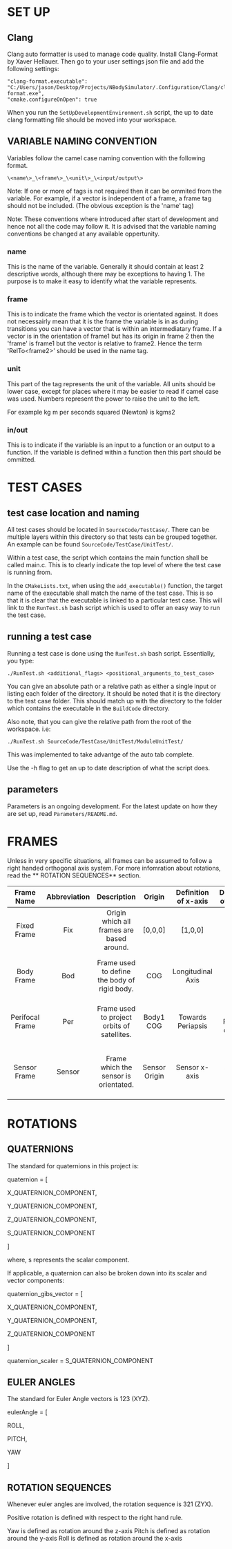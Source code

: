 # SET UP #

## Clang ##
Clang auto formatter is used to manage code quality. Install Clang-Format by Xaver Hellauer. Then go to your user settings json file and add the following settings:
```
"clang-format.executable": "C:/Users/jason/Desktop/Projects/NBodySimulator/.Configuration/Clang/clang-format.exe",
"cmake.configureOnOpen": true
```

When you run the `SetUpDevelopmentEnvironment.sh` script, the up to date clang formatting file should be moved into your workspace.

## VARIABLE NAMING CONVENTION ##

Variables follow the camel case naming convention with the following format.

`\<name\>_\<frame\>_\<unit\>_\<input/output\>`

Note: If one or more of tags is not required then it can be ommited from the variable. For example, if a vector is independent of a frame, a frame
tag should not be included. (The obvious exception is the 'name' tag)

Note: These conventions where introduced after start of development and hence not all the code may follow it. It is advised that the variable naming conventions be changed at any available oppertunity.

### name ###

This is the name of the variable. Generally it should contain at least 2 descriptive words, although there may be exceptions to having 1. The purpose is to make it easy to identify what the variable represents.


### frame ###

This is to indicate the frame which the vector is orientated against. It does not necessairly mean that it is the frame the variable is in as during transitions you can have a vector that is within an intermediatary frame. If a vector is in the orientation of frame1 but has its origin in frame 2 then the 'frame' is frame1 but the vector is relative to frame2. Hence the term 'RelTo\<frame2\>' should be used in the name tag.

### unit ###

This part of the tag represents the unit of the variable. All units should be lower case, except for places where it may be easier to read if camel case was used. Numbers represent the power to raise the unit to the left.

For example kg m per seconds squared (Newton) is kgms2

### in/out ###

This is to indicate if the variable is an input to a function or an output to a function. If the variable is defined within a function then this part should be ommitted. 

# TEST CASES #

## test case location and naming ##

All test cases should be located in `SourceCode/TestCase/`. There can be multiple layers within this directory so that tests can be grouped together. An example can be found `SourceCode/TestCase/UnitTest/`.

Within a test case, the script which contains the main function shall be called main.c. This is to clearly indicate the top level of where the test case is running from.

In the `CMakeLists.txt`, when using the `add_executable()` function, the target name of the executable shall match the name of the test case. This is so that it is clear that the executable is linked to a particular test case. This will link
to the `RunTest.sh` bash script which is used to offer an easy way to run the test case.

## running a test case ##

Running a test case is done using the `RunTest.sh` bash script. Essentially, you type: 

```./RunTest.sh <additional_flags> <positional_arguments_to_test_case>```

You can give an absolute path or a relative path as either a single input or listing each folder of the directory. It should be noted that it is the directory to the test case folder. This should match up with the directory to the folder which contains the executable in the `BuildCode` directory.

Also note, that you can give the relative path from the root of the workspace. i.e:

```./RunTest.sh SourceCode/TestCase/UnitTest/ModuleUnitTest/```

This was implemented to take advantge of the auto tab complete.

Use the -h flag to get an up to date description of what the script does.

## parameters ##

Parameters is an ongoing development. For the latest update on how they are set up, read `Parameters/README.md`.

# FRAMES #

Unless in very specific situations, all frames can be assumed to follow a right handed orthogonal axis system. For more infomration about rotations, read the ** ROTATION SEQUENCES** section.

|   Frame Name    | Abbreviation |                  Description                 |     Origin    | Definition of x-axis |  Definition of y-axis  |     Definition of z-axis     |                           Note                           |
|:---------------:|:------------:|:--------------------------------------------:|:-------------:|:--------------------:|:----------------------:|:----------------------------:|:--------------------------------------------------------:|
|  Fixed Frame    |     Fix      | Origin which all frames are based around.    |    [0,0,0]    |      [1,0,0]         |         [0,1,0]        |            [0,0,1]           |                                                          |
|   Body Frame    |     Bod      | Frame used to define the body of rigid body. |      COG      |  Longitudinal Axis   |      Lateral Axis      |    Cross Product of x & y    | Note that definition may vary for some bodies.           |
| Perifocal Frame |     Per      | Frame used to project orbits of satellites.  |   Body1 COG   |  Towards Periapsis   | Cross Product of x & z | Unit angular momentum vector | y-axis is parrallel to the Semilatus rectum.             |
|  Sensor Frame   |    Sensor    | Frame which the sensor is orientated.        | Sensor Origin |    Sensor x-axis     |      Sensor y-axis     |        Sensor z-axis         | This frame is dependent on the sensor it is representing |
 
# ROTATIONS #
## QUATERNIONS ##

The standard for quaternions in this project is:

quaternion = [

  X_QUATERNION_COMPONENT,

  Y_QUATERNION_COMPONENT,

  Z_QUATERNION_COMPONENT,

  S_QUATERNION_COMPONENT

]

where, s represents the scalar component.

If applicable, a quaternion can also be broken down into its scalar and vector components:

quaternion_gibs_vector = [

  X_QUATERNION_COMPONENT,

  Y_QUATERNION_COMPONENT,

  Z_QUATERNION_COMPONENT

]

quaternion_scaler = S_QUATERNION_COMPONENT

## EULER ANGLES ##

The standard for Euler Angle vectors is 123 (XYZ).

eulerAngle = [

  ROLL,

  PITCH,

  YAW
  
]

## ROTATION SEQUENCES ##

Whenever euler angles are involved, the rotation sequence is 321 (ZYX).

Positive rotation is defined with respect to the right hand rule.

Yaw is defined as rotation around the z-axis
Pitch is defined as rotation around the y-axis
Roll is defined as rotation around the x-axis

